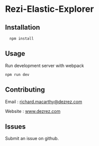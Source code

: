# Rezi-Elastic-Explorer

## Installation

```
  npm install 
```

## Usage

Run development server with webpack

```
npm run dev
```

## Contributing

Email : richard.macarthy@dezrez.com

Website : www.dezrez.com

## Issues

Submit an issue on github.
